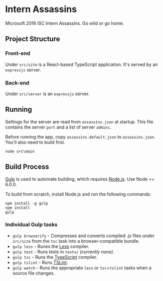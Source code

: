 # Intern Assassins

Microsoft 2016 ISC Intern Assassins. Go wild or go home.

## Project Structure

### Front-end

Under `src/site` is a React-based TypeScript application.
It's served by an `expressjs` server.

### Back-end

Under `src/server` is an `expressjs` server.


## Running

Settings for the server are read from `assassins.json` at startup.
This file contains the server `port` and a list of server `admins`. 

Before running the app, copy `assassins.default.json` to `assassins.json`.
You'll also need to build first.

```shell
node src\main
```


## Build Process

[Gulp](http://gulpjs.com/) is used to automate building, which requires [Node.js](http://node.js.org).
Use Node >= 6.0.0.

To build from scratch, install Node.js and run the following commands:

```
npm install -g gulp
npm install
gulp
```

### Individual Gulp tasks

* `gulp browserify` - Compresses and converts compiled .js files under `src/site` from the `tsc` task into a browser-compatible bundle.
* `gulp less` - Runes the [Less](http://lesscss.org/) compiler.
* `gulp test` - Runs tests in `tests/` *(currently none)*. 
* `gulp tsc` - Runs the [TypeScript](https://typescriptlang.org/) compiler.
* `gulp tslint` - Runs [TSLint](https://github.com/palantir/tslint).
* `gulp watch` - Runs the appropriate `less` or `tsc`+`tslint` tasks when a source file changes.

